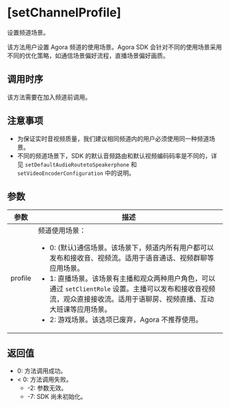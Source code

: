 # [setChannelProfile]

<p conref="../conref/conref_rtc_api.dita/apidef/setchannelprofile" />

设置频道场景。

该方法用户设置 Agora 频道的使用场景。Agora SDK 会针对不同的使用场景采用不同的优化策略，如通信场景偏好流程，直播场景偏好画质。

## 调用时序

该方法需要在加入频道前调用。

## 注意事项

- 为保证实时音视频质量，我们建议相同频道内的用户必须使用同一种频道场景。
- 不同的频道场景下，SDK 的默认音频路由和默认视频编码码率是不同的，详见 `setDefaultAudioRoutetoSpeakerphone` 和 `setVideoEncoderConfiguration` 中的说明。

## 参数

|参数   | 描述   |
|-------|----------------------|
|profile | 频道使用场景：<ul><li>0: (默认)通信场景。该场景下，频道内所有用户都可以发布和接收音、视频流。适用于语音通话、视频群聊等应用场景。</li><li>1: 直播场景。该场景有主播和观众两种用户角色，可以通过 `setClientRole` 设置。主播可以发布和接收音视频流，观众直接接收流。适用于语聊房、视频直播、互动大班课等应用场景。</li><li>2: 游戏场景。该选项已废弃，Agora 不推荐使用。</li></ul>|

## 返回值

- 0: 方法调用成功。
- < 0: 方法调用失败。
  - -2: 参数无效。
  - -7: SDK 尚未初始化。
